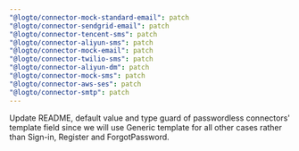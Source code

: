 ```yaml
---
"@logto/connector-mock-standard-email": patch
"@logto/connector-sendgrid-email": patch
"@logto/connector-tencent-sms": patch
"@logto/connector-aliyun-sms": patch
"@logto/connector-mock-email": patch
"@logto/connector-twilio-sms": patch
"@logto/connector-aliyun-dm": patch
"@logto/connector-mock-sms": patch
"@logto/connector-aws-ses": patch
"@logto/connector-smtp": patch
---
```


Update README, default value and type guard of passwordless connectors' template field since we will use Generic template for all other cases rather than Sign-in, Register and ForgotPassword.
